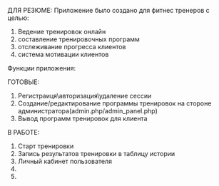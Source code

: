 ДЛЯ РЕЗЮМЕ:
Приложение было создано для фитнес тренеров с целью:
1. Ведение тренировок онлайн
2. составление тренировочных программ
3. отслеживание прогресса клиентов
4. система мотивации клиентов
   

Функции приложения:

ГОТОВЫЕ:

1. Регистраиця\авторизация\удаление сессии
2. Создание/редактирование программы тренировок на стороне администратора(admin.php/admin_panel.php)
3. Вывод программ тренировок для клиента



В РАБОТЕ:
1. Старт тренировки
2. Запись результатов тренировки в таблицу истории
3. Личный кабинет пользователя 
4. 
5. 

